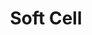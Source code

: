 ---
title: "Soft Cell"
summary: "Soft Cell are an English synthesizer duo, consisting of Marc Almond and David Ball , who came to prominence in the early 1980s. Their lyrics often focus on love and romance as well as the darker side of life, with subjects such as the nightlife, kinky sex, transvestism, drugs and murder. They had a huge world-wide hit in 1981 with a cover version of \"Tainted Love,\" a northern soul classic originally sung by , that they followed up with more charting singles and one of the first remix Albums \"Non-Stop Ecstatic Dancing.\" Their self-penned non-album single \",\" missed the No.1 spot of the UK charts by a hairbreadth. \"The Art Of Falling Apart',\" produced with Mike Thorne and the then new CMI Fairlight at hand with endless efforts by Dave Ball aiming at perfection followed in 1982. It spawned two singles chosen against the will of the record companies; \"Where The Heart Is,\" and \"Numbers,\" the first on youthful frustration, the later about frequently changing sexual partners and neither sold too well. The commercial pressure finally collided with their artistic ambitions which led to solo and side projects and two farewell shows in January 1984 even before \"This Last Night In Sodom,\" was released. They reunited in the early 2000's and toured with a 4th studio album \"Cruelty Without Beauty,\" following in 2002. Once again they reunited for a final well documented \",\" live show in 2018 and the recording of a new single. Their new studio album \"*Happiness Not Included,\" was released in spring of 2022."
image: "soft-cell.jpg"
apple_music_artist_url: "https://music.apple.com/gb/artist/soft-cell/140394"
wikipedia_url: "https://en.wikipedia.org/wiki/Soft_Cell"
---